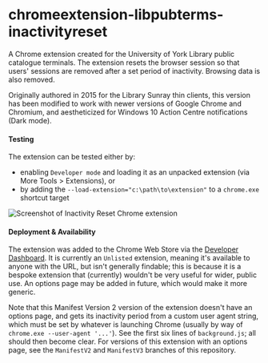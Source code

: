 # chromeextension-libpubterms-inactivityreset

A Chrome extension created for the University of York Library public catalogue terminals. The extension resets the browser session so that users' sessions are removed after a set period of inactivity. Browsing data is also removed.

Originally authored in 2015 for the Library Sunray thin clients, this version has been modified to work with newer versions of Google Chrome and Chromium, and aestheticized for Windows 10 Action Centre notifications (Dark mode).
#### Testing
The extension can be tested either by:
- enabling `Developer mode` and loading it as an unpacked extension (via More Tools > Extensions), or
- by adding the `--load-extension="c:\path\to\extension"` to a `chrome.exe` shortcut target

![Screenshot of Inactivity Reset Chrome extension](https://lh3.googleusercontent.com/LRCgqrnpRKXh0gzKAjpmPgfFaEBdsUFmsdD_t0PqA1vVpuBGn_92Qsq8Ohso7ZX-jaEANhhUn6FAARNQOjF0mbXe=w640-h400-e365-rj-sc0x00ffffff)

#### Deployment & Availability
The extension was added to the Chrome Web Store via the [Developer Dashboard](https://chrome.google.com/webstore/devconsole). It is currently an `Unlisted` extension, meaning it's available to anyone with the URL, but isn't generally findable; this is because it is a bespoke extension that (currently) wouldn't be very useful for wider, public use. An options page may be added in future, which would make it more generic.

Note that this Manifest Version 2 version of the extension doesn't have an options page, and gets its inactivity period from a custom user agent string, which must be set by whatever is launching Chrome (usually by way of `chrome.exe --user-agent '...'`). See the first six lines of `background.js`; all should then become clear. For versions of this extension with an options page, see the `ManifestV2` and `ManifestV3` branches of this repository.
